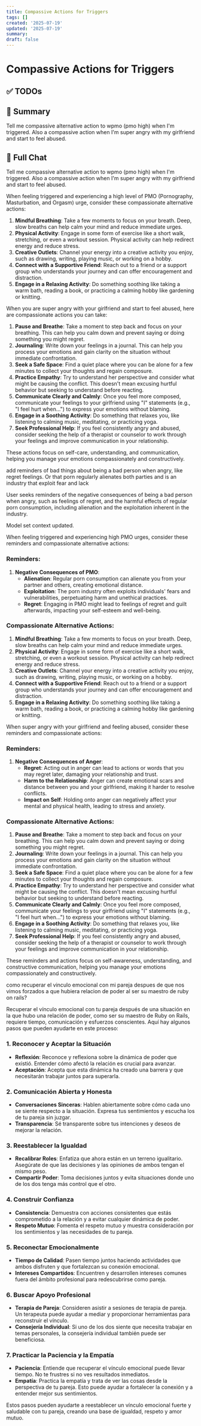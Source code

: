 ```yaml
---
title: Compassive Actions for Triggers
tags: []
created: '2025-07-19'
updated: '2025-07-19'
summary:
draft: false
---
```


# Compassive Actions for Triggers

## ✅ TODOs


## 📌 Summary
Tell me compassive alternative action to wpmo (pmo high) when I'm triggered. Also a compassive action when I'm super angry with my girlfriend and start to feel abused.

## 🧠 Full Chat


Tell me compassive alternative action to wpmo (pmo high) when I'm triggered. Also a compassive action when I'm super angry with my girlfriend and start to feel abused.



When feeling triggered and experiencing a high level of PMO (Pornography, Masturbation, and Orgasm) urge, consider these compassionate alternative actions:

1. **Mindful Breathing**: Take a few moments to focus on your breath. Deep, slow breaths can help calm your mind and reduce immediate urges.
2. **Physical Activity**: Engage in some form of exercise like a short walk, stretching, or even a workout session. Physical activity can help redirect energy and reduce stress.
3. **Creative Outlets**: Channel your energy into a creative activity you enjoy, such as drawing, writing, playing music, or working on a hobby.
4. **Connect with a Supportive Friend**: Reach out to a friend or a support group who understands your journey and can offer encouragement and distraction.
5. **Engage in a Relaxing Activity**: Do something soothing like taking a warm bath, reading a book, or practicing a calming hobby like gardening or knitting.

When you are super angry with your girlfriend and start to feel abused, here are compassionate actions you can take:

1. **Pause and Breathe**: Take a moment to step back and focus on your breathing. This can help you calm down and prevent saying or doing something you might regret.
2. **Journaling**: Write down your feelings in a journal. This can help you process your emotions and gain clarity on the situation without immediate confrontation.
3. **Seek a Safe Space**: Find a quiet place where you can be alone for a few minutes to collect your thoughts and regain composure.
4. **Practice Empathy**: Try to understand her perspective and consider what might be causing the conflict. This doesn't mean excusing hurtful behavior but seeking to understand before reacting.
5. **Communicate Clearly and Calmly**: Once you feel more composed, communicate your feelings to your girlfriend using "I" statements (e.g., "I feel hurt when...") to express your emotions without blaming.
6. **Engage in a Soothing Activity**: Do something that relaxes you, like listening to calming music, meditating, or practicing yoga.
7. **Seek Professional Help**: If you feel consistently angry and abused, consider seeking the help of a therapist or counselor to work through your feelings and improve communication in your relationship.

These actions focus on self-care, understanding, and communication, helping you manage your emotions compassionately and constructively.

add reminders of bad things about being a bad person when angry, like regret feelings. Or that porn regularly alienates both parties and is an industry that exploit fear and lack

User seeks reminders of the negative consequences of being a bad person when angry, such as feelings of regret, and the harmful effects of regular porn consumption, including alienation and the exploitation inherent in the industry.

Model set context updated.

When feeling triggered and experiencing high PMO urges, consider these reminders and compassionate alternative actions:

### Reminders:
1. **Negative Consequences of PMO**:
   - **Alienation**: Regular porn consumption can alienate you from your partner and others, creating emotional distance.
   - **Exploitation**: The porn industry often exploits individuals' fears and vulnerabilities, perpetuating harm and unethical practices.
   - **Regret**: Engaging in PMO might lead to feelings of regret and guilt afterwards, impacting your self-esteem and well-being.

### Compassionate Alternative Actions:
1. **Mindful Breathing**: Take a few moments to focus on your breath. Deep, slow breaths can help calm your mind and reduce immediate urges.
2. **Physical Activity**: Engage in some form of exercise like a short walk, stretching, or even a workout session. Physical activity can help redirect energy and reduce stress.
3. **Creative Outlets**: Channel your energy into a creative activity you enjoy, such as drawing, writing, playing music, or working on a hobby.
4. **Connect with a Supportive Friend**: Reach out to a friend or a support group who understands your journey and can offer encouragement and distraction.
5. **Engage in a Relaxing Activity**: Do something soothing like taking a warm bath, reading a book, or practicing a calming hobby like gardening or knitting.

When super angry with your girlfriend and feeling abused, consider these reminders and compassionate actions:

### Reminders:
1. **Negative Consequences of Anger**:
   - **Regret**: Acting out in anger can lead to actions or words that you may regret later, damaging your relationship and trust.
   - **Harm to the Relationship**: Anger can create emotional scars and distance between you and your girlfriend, making it harder to resolve conflicts.
   - **Impact on Self**: Holding onto anger can negatively affect your mental and physical health, leading to stress and anxiety.

### Compassionate Alternative Actions:
1. **Pause and Breathe**: Take a moment to step back and focus on your breathing. This can help you calm down and prevent saying or doing something you might regret.
2. **Journaling**: Write down your feelings in a journal. This can help you process your emotions and gain clarity on the situation without immediate confrontation.
3. **Seek a Safe Space**: Find a quiet place where you can be alone for a few minutes to collect your thoughts and regain composure.
4. **Practice Empathy**: Try to understand her perspective and consider what might be causing the conflict. This doesn't mean excusing hurtful behavior but seeking to understand before reacting.
5. **Communicate Clearly and Calmly**: Once you feel more composed, communicate your feelings to your girlfriend using "I" statements (e.g., "I feel hurt when...") to express your emotions without blaming.
6. **Engage in a Soothing Activity**: Do something that relaxes you, like listening to calming music, meditating, or practicing yoga.
7. **Seek Professional Help**: If you feel consistently angry and abused, consider seeking the help of a therapist or counselor to work through your feelings and improve communication in your relationship.

These reminders and actions focus on self-awareness, understanding, and constructive communication, helping you manage your emotions compassionately and constructively.

como recuperar el vinculo emocional con mi pareja despues de que nos vimos forzados a que hubiera relacion de poder al ser su maestro de ruby on rails?



Recuperar el vínculo emocional con tu pareja después de una situación en la que hubo una relación de poder, como ser su maestro de Ruby on Rails, requiere tiempo, comunicación y esfuerzos conscientes. Aquí hay algunos pasos que pueden ayudarte en este proceso:

### 1. **Reconocer y Aceptar la Situación**
   - **Reflexión**: Reconoce y reflexiona sobre la dinámica de poder que existió. Entender cómo afectó la relación es crucial para avanzar.
   - **Aceptación**: Acepta que esta dinámica ha creado una barrera y que necesitarán trabajar juntos para superarla.

### 2. **Comunicación Abierta y Honesta**
   - **Conversaciones Sinceras**: Hablen abiertamente sobre cómo cada uno se siente respecto a la situación. Expresa tus sentimientos y escucha los de tu pareja sin juzgar.
   - **Transparencia**: Sé transparente sobre tus intenciones y deseos de mejorar la relación.

### 3. **Reestablecer la Igualdad**
   - **Recalibrar Roles**: Enfatiza que ahora están en un terreno igualitario. Asegúrate de que las decisiones y las opiniones de ambos tengan el mismo peso.
   - **Compartir Poder**: Toma decisiones juntos y evita situaciones donde uno de los dos tenga más control que el otro.

### 4. **Construir Confianza**
   - **Consistencia**: Demuestra con acciones consistentes que estás comprometido a la relación y a evitar cualquier dinámica de poder.
   - **Respeto Mutuo**: Fomenta el respeto mutuo y muestra consideración por los sentimientos y las necesidades de tu pareja.

### 5. **Reconectar Emocionalmente**
   - **Tiempo de Calidad**: Pasen tiempo juntos haciendo actividades que ambos disfruten y que fortalezcan su conexión emocional.
   - **Intereses Compartidos**: Encuentren y desarrollen intereses comunes fuera del ámbito profesional para redescubrirse como pareja.

### 6. **Buscar Apoyo Profesional**
   - **Terapia de Pareja**: Consideren asistir a sesiones de terapia de pareja. Un terapeuta puede ayudar a mediar y proporcionar herramientas para reconstruir el vínculo.
   - **Consejería Individual**: Si uno de los dos siente que necesita trabajar en temas personales, la consejería individual también puede ser beneficiosa.

### 7. **Practicar la Paciencia y la Empatía**
   - **Paciencia**: Entiende que recuperar el vínculo emocional puede llevar tiempo. No te frustres si no ves resultados inmediatos.
   - **Empatía**: Practica la empatía y trata de ver las cosas desde la perspectiva de tu pareja. Esto puede ayudar a fortalecer la conexión y a entender mejor sus sentimientos.

Estos pasos pueden ayudarte a reestablecer un vínculo emocional fuerte y saludable con tu pareja, creando una base de igualdad, respeto y amor mutuo.